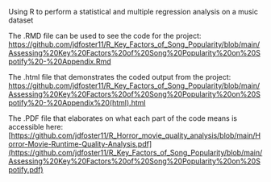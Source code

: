 Using R to perform a statistical and multiple regression analysis on a music dataset

The .RMD file can be used to see the code for the project: https://github.com/jdfoster11/R_Key_Factors_of_Song_Popularity/blob/main/Assessing%20Key%20Factors%20of%20Song%20Popularity%20on%20Spotify%20-%20Appendix.Rmd

The .html file that demonstrates the coded output from the project: https://github.com/jdfoster11/R_Key_Factors_of_Song_Popularity/blob/main/Assessing%20Key%20Factors%20of%20Song%20Popularity%20on%20Spotify%20-%20Appendix%20(html).html

The .PDF file that elaborates on what each part of the code means is accessible here: [https://github.com/jdfoster11/R_Horror_movie_quality_analysis/blob/main/Horror-Movie-Runtime-Quality-Analysis.pdf](https://github.com/jdfoster11/R_Key_Factors_of_Song_Popularity/blob/main/Assessing%20Key%20Factors%20of%20Song%20Popularity%20on%20Spotify.pdf)
